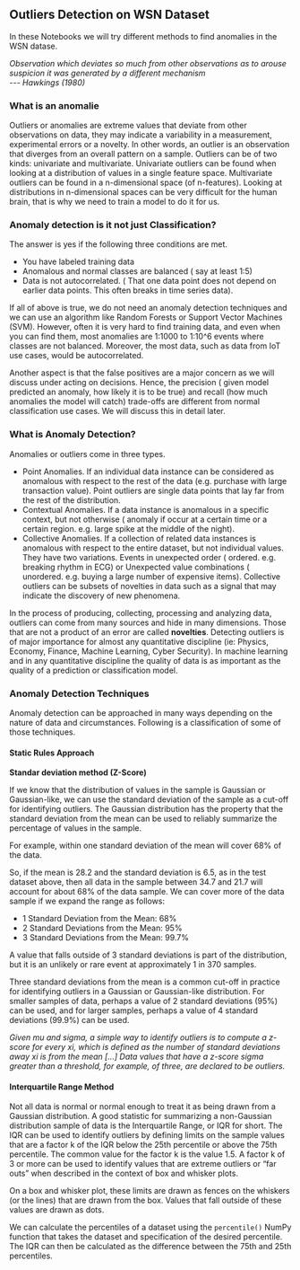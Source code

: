 ## **Outliers Detection on WSN Dataset**

In these Notebooks we will try different methods to find anomalies in the WSN datase.

*Observation which deviates so much from other observations as to arouse suspicion it was generated by a different mechanism*<br>
*--- Hawkings (1980)*

### What is an anomalie

Outliers or anomalies are extreme values that deviate from other observations on data, they may indicate a variability in a measurement, experimental errors or a novelty. In other words, an outlier is an observation that diverges from an overall pattern on a sample. Outliers can be of two kinds: univariate and multivariate. Univariate outliers can be found when looking at a distribution of values in a single feature space. Multivariate outliers can be found in a n-dimensional space (of n-features). Looking at distributions in n-dimensional spaces can be very difficult for the human brain, that is why we need to train a model to do it for us.

### Anomaly detection is it not just Classification?

The answer is yes if the following three conditions are met.

- You have labeled training data
- Anomalous and normal classes are balanced ( say at least 1:5)
- Data is not autocorrelated. ( That one data point does not depend on earlier data points. This often breaks in time series data).

If all of above is true, we do not need an anomaly detection techniques and we can use an algorithm like Random Forests or Support Vector Machines (SVM). However, often it is very hard to find training data, and even when you can find them, most anomalies are 1:1000 to 1:10^6 events where classes are not balanced. Moreover, the most data, such as data from IoT use cases, would be autocorrelated.

Another aspect is that the false positives are a major concern as we will discuss under acting on decisions. Hence, the precision ( given model predicted an anomaly, how likely it is to be true)  and recall (how much anomalies the model will catch) trade-offs are different from normal classification use cases. We will discuss this in detail later.

### What is Anomaly Detection?

Anomalies or outliers come in three types.

- Point Anomalies. If an individual data instance can be considered as anomalous with respect to the rest of the data (e.g. purchase with large transaction value). Point outliers are single data points that lay far from the rest of the distribution.
- Contextual Anomalies. If a data instance is anomalous in a specific context, but not otherwise ( anomaly if occur at a certain time or a certain region. e.g. large spike at the middle of the night). 
- Collective Anomalies. If a collection of related data instances is anomalous with respect to the entire dataset, but not individual values. They have two variations. Events in unexpected order ( ordered. e.g. breaking rhythm in ECG) or Unexpected value combinations ( unordered. e.g. buying a large number of expensive items). Collective outliers can be subsets of novelties in data such as a signal that may indicate the discovery of new phenomena.

In the process of producing, collecting, processing and analyzing data, outliers can come from many sources and hide in many dimensions. Those that are not a product of an error are called **novelties**. Detecting outliers is of major importance for almost any quantitative discipline (ie: Physics, Economy, Finance, Machine Learning, Cyber Security). In machine learning and in any quantitative discipline the quality of data is as important as the quality of a prediction or classification model.

### Anomaly Detection Techniques

Anomaly detection can be approached in many ways depending on the nature of data and circumstances. Following is a classification of some of those techniques.

#### Static Rules Approach

**Standar deviation method (Z-Score)**

If we know that the distribution of values in the sample is Gaussian or Gaussian-like, we can use the standard deviation of the sample as a cut-off for identifying outliers. The Gaussian distribution has the property that the standard deviation from the mean can be used to reliably summarize the percentage of values in the sample.

For example, within one standard deviation of the mean will cover 68% of the data.

So, if the mean is 28.2 and the standard deviation is 6.5, as in the test dataset above, then all data in the sample between 34.7 and 21.7 will account for about 68% of the data sample. We can cover more of the data sample if we expand the range as follows:
- 1 Standard Deviation from the Mean: 68%
- 2 Standard Deviations from the Mean: 95%
- 3 Standard Deviations from the Mean: 99.7%

A value that falls outside of 3 standard deviations is part of the distribution, but it is an unlikely or rare event at approximately 1 in 370 samples.

Three standard deviations from the mean is a common cut-off in practice for identifying outliers in a Gaussian or Gaussian-like distribution. For smaller samples of data, perhaps a value of 2 standard deviations (95%) can be used, and for larger samples, perhaps a value of 4 standard deviations (99.9%) can be used.

*Given mu and sigma, a simple way to identify outliers is to compute a z-score for every xi, which is defined as the number of standard deviations away xi is from the mean […] Data values that have a z-score sigma greater than a threshold, for example, of three, are declared to be outliers.*

#### Interquartile Range Method
Not all data is normal or normal enough to treat it as being drawn from a Gaussian distribution. A good statistic for summarizing a non-Gaussian distribution sample of data is the Interquartile Range, or IQR for short. The IQR can be used to identify outliers by defining limits on the sample values that are a factor k of the IQR below the 25th percentile or above the 75th percentile. The common value for the factor k is the value 1.5. A factor k of 3 or more can be used to identify values that are extreme outliers or “far outs” when described in the context of box and whisker plots.

On a box and whisker plot, these limits are drawn as fences on the whiskers (or the lines) that are drawn from the box. Values that fall outside of these values are drawn as dots.

We can calculate the percentiles of a dataset using the `percentile()` NumPy function that takes the dataset and specification of the desired percentile. The IQR can then be calculated as the difference between the 75th and 25th percentiles.